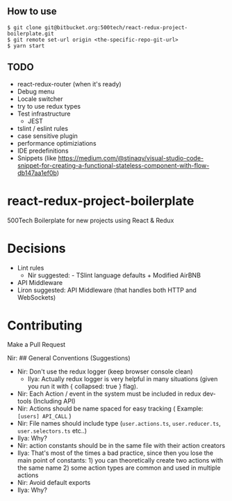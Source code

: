 ## How to use

```
$ git clone git@bitbucket.org:500tech/react-redux-project-boilerplate.git
$ git remote set-url origin <the-specific-repo-git-url>
$ yarn start  
```

## TODO

* react-redux-router (when it's ready)
* Debug menu
* Locale switcher
* try to use redux types
* Test infrastructure
  * JEST
* tslint / eslint rules
* case sensitive plugin
* performance optimiziations
* IDE predefinitions
* Snippets (like https://medium.com/@stinaqv/visual-studio-code-snippet-for-creating-a-functional-stateless-component-with-flow-db147aa1ef0b)

# react-redux-project-boilerplate

500Tech Boilerplate for new projects using React &amp; Redux

# Decisions

* Lint rules
  * Nir suggested: - TSlint language defaults + Modified AirBNB
* API Middleware
* Liron suggested: API Middleware (that handles both HTTP and WebSockets)

# Contributing

Make a Pull Request

Nir: ## General Conventions (Suggestions)

* Nir: Don't use the redux logger (keep browser console clean)
  * Ilya: Actually redux logger is very helpful in many situations (given you run it with { collapsed: true } flag).
* Nir: Each Action / event in the system must be included in redux dev-tools (Including API)
* Nir: Actions should be name spaced for easy tracking ( Example: `[users] API_CALL` )
* Nir: File names should include type (`user.actions.ts`, `user.reducer.ts`, `user.selectors.ts` etc..)
* Ilya: Why?
* Nir: action constants should be in the same file with their action creators
* Ilya: That's most of the times a bad practice, since then you lose the main point of constants: 1) you can theoretically create two actions with the same name 2) some action types are common and used in multiple actions
* Nir: Avoid default exports
* Ilya: Why?
